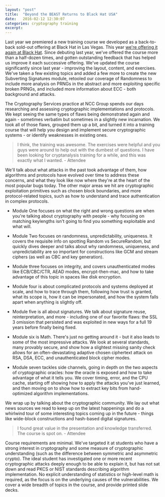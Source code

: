 ```yaml
---
layout: "post"
title:  "Beyond the BEAST Returns to Black Hat USA"
date:   2016-02-12 12:30:07
categories: cryptography training
excerpt: 
---
```


Last year we premiered a new training course we developed as a back-to-back sold-out offering at Black Hat in Las Vegas. This year [we're offering it again at Black Hat](https://www.blackhat.com/us-16/training/beyond-the-beast-a-broad-survey-of-crypto-vulnerabilities.html). Since debuting last year, we've offered the course more than a half-dozen times, and gotten outstanding feedback that has helped us improve it each successive offering. We've updated the course significantly since last year - improving the layout, content, and exercises. We've taken a few existing topics and added a few more to create the new Subverting Signatures module, retooled our coverage of Randomness to include more analysis on PRNGs in the abstract and more exploiting specific broken PRNGs, and included more information about ECC - both background and attacks.

The Cryptography Services practice at NCC Group spends our days researching and assessing cryptographic implementations and protocols. We kept seeing the same types of flaws being demonstrated again and again - sometimes verbatim but sometimes in a slightly new incarnation. We took all of those flaws, grouped them up a bit, and turned it into a training course that will help you design and implement secure cryptographic systems - or identify weaknesses in existing ones.

<blockquote>I think, the training was awesome. The exercises were helpful and you guys were around to help out with the dumbest of questions. I have been looking for cryptanalysis training for a while, and this was exactly what I wanted. - Attendee</blockquote>

We'll talk about what attacks in the past took advantage of them, how algorithms and protocols have evolved over time to address these concerns, and what they look like now where they're at the heart of the most popular bugs today. The other major areas we hit are cryptographic exploitation primitives such as chosen block boundaries, and more protocol-related topics, such as how to understand and trace authentication in complex protocols. 

* Module One focuses on what the right and wrong questions are when you're talking about cryptography with people - why focusing on matching keylengths isn't going to find you something exploitable and what will.

* Module Two focuses on randomness, unpredictability, uniqueness. It covers the requisite info on spotting Random vs SecureRandom, but quickly dives deeper and talks about why randomness, uniqueness, and unpredictability are so important for constructions like GCM and stream ciphers (as well as CBC and key generation).

* Module three focuses on integrity, and covers unauthenticated modes like ECB/CBC/CTR, AEAD modes, encrypt-then-mac, and how to take advantage of this topic in spaces like disk encryption.

* Module four is about complicated protocols and systems deployed at scale, and how to trace through them, following how trust is granted, what its scope is, how it can be impersonated, and how the system falls apart when anything is slightly off.

* Module five is all about signatures. We talk about signature reuse, reinterpretation, and more - including one of our favorite flaws: the SSL 3 omission that persisted and was exploited in new ways for a full 19 years before finally being fixed.

* Module six is Math. There's just no getting around it - but it also leads to some of the most impressive attacks. We look at several standards, many provably secure, and show how a slightest missing sanity check allows for an often-devastating adaptive chosen ciphertext attack on RSA, DSA, ECC, and unauthenticated block cipher modes.

* Module seven tackles side channels, going in depth on the two aspects of cryptographic oracles: how the oracle is exposed and how to take advantage of what it tells you. We cover timing, error, and the CPU cache, starting off showing how to apply the attacks you've just learned, and then moving on to show how to extract key bits from hand-optimized algorithm implementations.


We wrap up by talking about the cryptographic community. We lay out what news sources we read to keep up on the latest happenings and do a whirlwind tour of some interesting topics coming up in the future - things like wide-block constructions and hash-based digital signatures. 

<blockquote>I found great value in the presentation and knowledge transferred. The course is spot on. - Attendee</blockquote>

Course requirements are minimal.  We've targeted it at students who have a strong interest in cryptography and some measure of cryptographic understanding (such as the difference between symmetric and asymmetric crypto). The ideal student has investigated one or more recent cryptographic attacks deeply enough to be able to explain it, but has not sat down and read PKCS or NIST standards describing algorithm implementation. No explicit understanding of statistics or high-level math is required, as the focus is on the underlying causes of the vulnerabilities. We cover a wide breadth of topics in the course, and provide printed slide decks.

